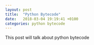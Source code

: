 ```yaml
---
layout: post
title:  "Python Bytecode"
date:   2018-03-04 19:19:41 +0100
categories: python bytecode
---
```


This post will talk about python bytecode